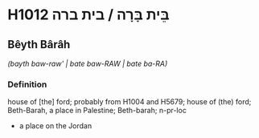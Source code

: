 # H1012 בֵּית בָּרָה / בית ברה

## Bêyth Bârâh

_(bayth baw-raw' | bate baw-RAW | bate ba-RA)_

### Definition

house of [the] ford; probably from H1004 and H5679; house of (the) ford; Beth-Barah, a place in Palestine; Beth-barah; n-pr-loc

- a place on the Jordan
